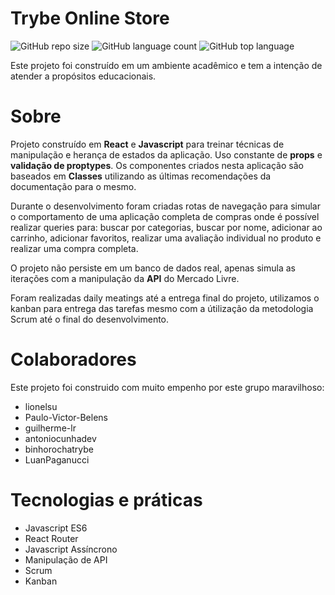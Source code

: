 # Trybe Online Store

![GitHub repo size](https://img.shields.io/github/repo-size/lionelsu/trybe-online-store?style=for-the-badge)
![GitHub language count](https://img.shields.io/github/languages/count/lionelsu/trybe-online-store?style=for-the-badge)
![GitHub top language](https://img.shields.io/github/languages/top/lionelsu/trybe-online-store?style=for-the-badge)

Este projeto foi construído em um ambiente acadêmico e tem a intenção de atender a propósitos educacionais.

# Sobre

Projeto construído em **React** e **Javascript** para treinar técnicas de manipulação e herança de estados da aplicação. Uso constante de **props** e **validação de proptypes**. Os componentes criados nesta aplicação são baseados em **Classes** utilizando as últimas recomendações da documentação para o mesmo.

Durante o desenvolvimento foram criadas rotas de navegação para simular o comportamento de uma aplicação completa de compras onde é possível realizar queries para: buscar por categorias, buscar por nome, adicionar ao carrinho, adicionar favoritos, realizar uma avaliação individual no produto e realizar uma compra completa.

O projeto não persiste em um banco de dados real, apenas simula as iterações com a manipulação da **API** do Mercado Livre.

Foram realizadas daily meatings até a entrega final do projeto, utilizamos o kanban para entrega das tarefas mesmo com a útilização da metodologia Scrum até o final do desenvolvimento.

# Colaboradores

Este projeto foi construido com muito empenho por este grupo maravilhoso:

* lionelsu
* Paulo-Victor-Belens
* guilherme-lr
* antoniocunhadev
* binhorochatrybe
* LuanPaganucci

# Tecnologias e práticas

* Javascript ES6
* React Router
* Javascript Assíncrono
* Manipulação de API
* Scrum
* Kanban
